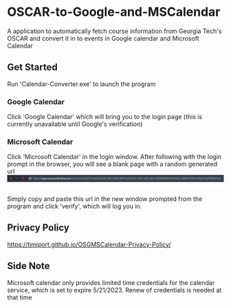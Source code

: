 # OSCAR-to-Google-and-MSCalendar
A application to automatically fetch course information from Georgia Tech's OSCAR and convert it in to events in Google calendar and Microsoft Calendar

## Get Started

Run 'Calendar-Converter.exe' to launch the program

### Google Calendar
Click 'Google Calendar' which will bring you to the login page (this is currently unavailable until Google's verification)

### Microsoft Calendar
Click 'Microsoft Calendar' in the login window.
After following with the login prompt in the browser, you will see a blank page with a random generated url
![alt text](gui/icon/MSLogin.PNG)

Simply copy and paste this url in the new window prompted from the program and click 'verify', which will log you in.

## Privacy Policy
https://timiport.github.io/OSGMSCalendar-Privacy-Policy/

## Side Note
Microsoft calendar only provides limited time credentials for the calendar service, which is set to expire 5/21/2023. Renew of credentials is needed at that time
